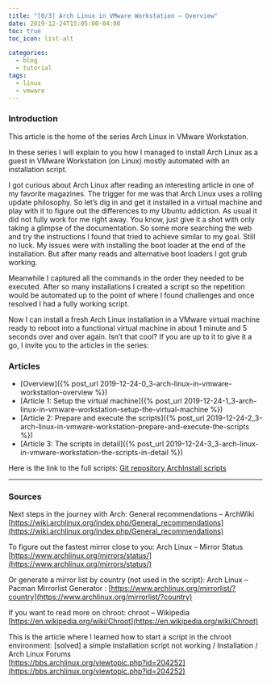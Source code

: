 ```yaml
---
title: "[0/3] Arch Linux in VMware Workstation – Overview"
date: 2019-12-24T15:05:00-04:00
toc: true
toc_icon: list-alt

categories:
  - blog
  - tutorial
tags:
  - linux
  - vmware
---
```


### Introduction

This article is the home of the series Arch Linux in VMware Workstation.

In these series I will explain to you how I managed to install Arch Linux as a guest in VMware Workstation (on Linux) mostly automated with an installation script.

I got curious about Arch Linux after reading an interesting article in one of my favorite magazines. The trigger for me was that Arch Linux uses a rolling update philosophy. So let’s dig in and get it installed in a virtual machine and play with it to figure out the differences to my Ubuntu addiction. As usual it did not fully work for me right away. You know, just give it a shot with only taking a glimpse of the documentation. So some more searching the web and try the instructions I found that tried to achieve similar to my goal. Still no luck. My issues were with installing the boot loader at the end of the installation. But after many reads and alternative boot loaders I got grub working.

Meanwhile I captured all the commands in the order they needed to be executed. After so many installations I created a script so the repetition would be automated up to the point of where I found challenges and once resolved I had a fully working script.

Now I can install a fresh Arch Linux installation in a VMware virtual machine ready to reboot into a functional virtual machine in about 1 minute and 5 seconds over and over again. Isn’t that cool? If you are up to it to give it a go, I invite you to the articles in the series:


### Articles  

- [Overview]({% post_url 2019-12-24-0_3-arch-linux-in-vmware-workstation-overview %})
- [Article 1: Setup the virtual machine]({% post_url 2019-12-24-1_3-arch-linux-in-vmware-workstation-setup-the-virtual-machine %})
- [Article 2: Prepare and execute the scripts]({% post_url 2019-12-24-2_3-arch-linux-in-vmware-workstation-prepare-and-execute-the-scripts %})
- [Article 3: The scripts in detail]({% post_url 2019-12-24-3_3-arch-linux-in-vmware-workstation-the-scripts-in-detail %})

Here is the link to the full scripts:
[Git repository ArchInstall scripts](https://github.com/CrossCloudGuru/ArchInstall)

---

### Sources

Next steps in the journey with Arch: General recommendations – ArchWiki
[https://wiki.archlinux.org/index.php/General_recommendations](https://wiki.archlinux.org/index.php/General_recommendations)

To figure out the fastest mirror close to you: Arch Linux – Mirror Status
[https://www.archlinux.org/mirrors/status/](https://www.archlinux.org/mirrors/status/)

Or generate a mirror list by country (not used in the script): Arch Linux – Pacman Mirrorlist Generator : 
[https://www.archlinux.org/mirrorlist/?country](https://www.archlinux.org/mirrorlist/?country)

If you want to read more on chroot: chroot – Wikipedia  
[https://en.wikipedia.org/wiki/Chroot](https://en.wikipedia.org/wiki/Chroot)

This is the article where I learned how to start a script in the chroot environment: [solved] a simple installation script not working / Installation / Arch Linux Forums  
[https://bbs.archlinux.org/viewtopic.php?id=204252](https://bbs.archlinux.org/viewtopic.php?id=204252)
